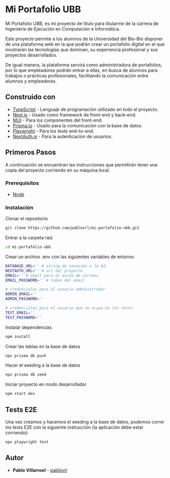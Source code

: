 # Mi Portafolio UBB 

Mi Portafolio UBB, es mi proyecto de título para titularme de la carrera de Ingeniería de Ejecución en Computación e Informática.

Este proyecto permite a los alumnos de la Universidad del Bío-Bío disponer de una plataforma web en la que podrán crear un portafolio digital en el que mostrarán las tecnologías que dominan, su experiencia profesional y sus proyectos desarrollados. 

De igual manera, la plataforma servirá como administradora de portafolios, por lo que empleadores podrán entrar a ellas, en busca de alumnos para trabajos o prácticas profesionales, facilitando la comunicación entre alumnos y empleadores.

## Construido con 

  - [TypeScript](https://www.typescriptlang.org/) - Lenguaje de programación utilizado en todo el proyecto.
  - [Next.js](https://www.nextjs.org/) - Usado como framework de front-end y back-end.
  - [MUI](https://mui.com/) - Para los componentes del front-end.
  - [Prisma.io](https://prisma.io/) - Usado para la comunicación con la base de datos.
  - [Playwright](https://playwright.dev/) - Para los tests end-to-end.
  - [NextAuth.js](https://next-auth.js.org/) - Para la autenticación de usuarios.

## Primeros Pasos 

A continuación se encuentran las instrucciones que permitirán tener una copia del proyecto corriendo en su máquina local.

### Prerequisitos

- [Node](https://nodejs.org/es/)

### Instalación

Clonar el repositorio
```bash
git clone https://github.com/pablovrl/mi-portafolio-ubb.git
```

Entrar a la carpeta raíz
```bash
cd mi-portafolio-ubb
```

Crear un archivo .env con las siguientes variables de entorno:
```bash
DATABASE_URL='' # string de conexión a la bd.
NEXTAUTH_URL='' # url del proyecto
EMAIL='' # email para el envío de correos
EMAIL_PASSWORD='' # token del email

# credenciales para el usuario administrador
ADMIN_EMAIL=''
ADMIN_PASSWORD=''

# credenciales para el usuario que se ocupa en los tests
TEST_EMAIL=''
TEST_PASSWORD=''
```

Instalar dependencias
```bash
npm install
```

Crear las tablas en la base de datos
```bash
npx prisma db push
```

Hacer el seeding a la base de datos
```bash
npx prisma db seed
```

Iniciar proyecto en modo desarrollador
```bash
npm start dev
```

## Tests E2E

Una vez creamos y hacemos el seeding a la base de datos, podemos correr los tests E2E con la siguiente instrucción (la aplicación debe estar corriendo):

```bash
npx playwright test
```

## Autor

  - **Pablo Villarroel** - 
    [pablovrl](https://github.com/pablovrl)
